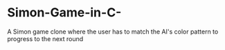 # Simon-Game-in-C-
A Simon game clone where the user has to match the AI's color pattern to progress to the next round
